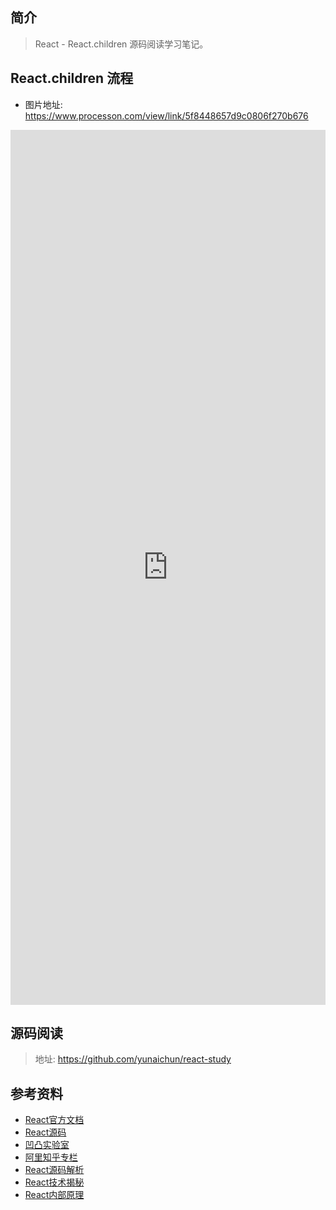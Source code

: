 
 ## 简介

> React - React.children 源码阅读学习笔记。

## React.children 流程

- 图片地址: https://www.processon.com/view/link/5f8448657d9c0806f270b676

 <iframe  
 height=1400
 width=100% 
 src="https://www.processon.com/view/link/5f8448657d9c0806f270b676"  
 frameborder=0  
 allowfullscreen>
 </iframe>

## 源码阅读

> 地址: https://github.com/yunaichun/react-study

## 参考资料

- [React官方文档](https://reactjs.org)
- [React源码](https://github.com/facebook/react/tree/8b2d3783e58d1acea53428a10d2035a8399060fe)
- [凹凸实验室](https://aotu.io/notes/2020/11/12/react-indoor/index.html)
- [阿里知乎专栏](https://zhuanlan.zhihu.com/purerender)
- [React源码解析](https://react.jokcy.me/)
- [React技术揭秘](https://react.iamkasong.com/)
- [React内部原理](http://tcatche.site/2017/07/react-internals-part-one-basic-rendering/)
